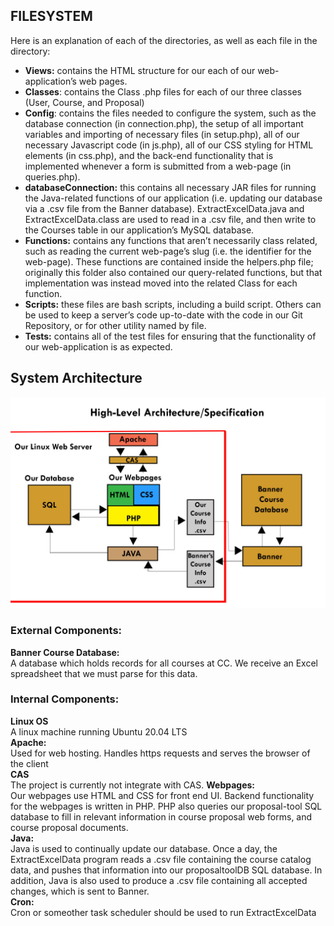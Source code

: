 ## FILESYSTEM


Here is an explanation of each of the directories, as well as each file in the directory:
+ **Views:** contains the HTML structure for our each of our web-application’s web pages.
+ **Classes**: contains the Class .php files for each of our three classes (User, Course, and Proposal)
+ **Config**: contains the files needed to configure the system, such as the database connection (in connection.php), the setup of all important variables and importing of necessary files (in setup.php), all of our necessary Javascript code (in js.php), all of our CSS styling for HTML elements (in css.php), and the back-end functionality that is implemented whenever a form is submitted from a web-page (in queries.php).
+ **databaseConnection:** this contains all necessary JAR files for running the Java-related functions of our application (i.e. updating our database via a .csv file from the Banner database). ExtractExcelData.java and ExtractExcelData.class are used to read in a .csv file, and then write to the Courses table in our application’s MySQL database.
+ **Functions:** contains any functions that aren’t necessarily class related, such as reading the current web-page’s slug (i.e. the identifier for the web-page). These functions are contained inside the helpers.php file; originally this folder also contained our query-related functions, but that implementation was instead moved into the related Class for each function.
+ **Scripts:** these files are bash scripts, including a build script. Others can be used to keep a server’s code up-to-date with the code in our Git Repository, or for other utility named by file.
+ **Tests:** contains all of the test files for ensuring that the functionality of our web-application is as expected.

## System Architecture
![alt text](https://github.com/CP499ColoradoCollege/CurriculumChangeRequests/blob/master/presentation/Architecture.jpg)
### External Components:
**Banner Course Database:**  
  A database which holds records for all courses at CC. We receive an Excel spreadsheet that we must parse for this data. 
### Internal Components:
**Linux OS**  
  A linux machine running Ubuntu 20.04 LTS  
**Apache:**  
  Used for web hosting. Handles https requests and serves the browser of the client  
**CAS**  
  The project is currently not integrate with CAS.
**Webpages:**  
  Our webpages use HTML and CSS for front end UI. Backend functionality for the webpages is written in PHP. PHP also queries our proposal-tool SQL database to fill in relevant information in course proposal web forms, and course proposal documents.  
**Java:**  
  Java is used to continually update our database. Once a day, the ExtractExcelData program reads a .csv file containing the course catalog data, and pushes that information into our proposaltoolDB SQL database. In addition, Java is also used to produce a .csv file containing all accepted changes, which is sent to Banner.  
**Cron:**  
Cron or someother task scheduler should be used to run ExtractExcelData


